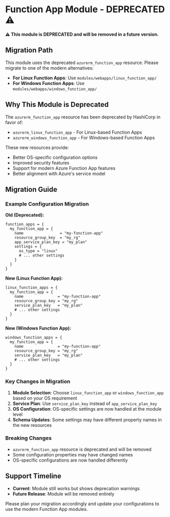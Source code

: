 # Function App Module - DEPRECATED ⚠️

**⚠️ This module is DEPRECATED and will be removed in a future version.**

## Migration Path

This module uses the deprecated `azurerm_function_app` resource. Please migrate to one of the modern alternatives:

- **For Linux Function Apps**: Use `modules/webapps/linux_function_app/`
- **For Windows Function Apps**: Use `modules/webapps/windows_function_app/`

## Why This Module is Deprecated

The `azurerm_function_app` resource has been deprecated by HashiCorp in favor of:

- `azurerm_linux_function_app` - For Linux-based Function Apps
- `azurerm_windows_function_app` - For Windows-based Function Apps

These new resources provide:

- Better OS-specific configuration options
- Improved security features
- Support for modern Azure Function App features
- Better alignment with Azure's service model

## Migration Guide

### Example Configuration Migration

**Old (Deprecated):**

```hcl
function_apps = {
  my_function_app = {
    name                = "my-function-app"
    resource_group_key  = "my_rg"
    app_service_plan_key = "my_plan"
    settings = {
      os_type = "linux"
      # ... other settings
    }
  }
}
```

**New (Linux Function App):**

```hcl
linux_function_apps = {
  my_function_app = {
    name               = "my-function-app"
    resource_group_key = "my_rg"
    service_plan_key   = "my_plan"
    # ... other settings
  }
}
```

**New (Windows Function App):**

```hcl
windows_function_apps = {
  my_function_app = {
    name               = "my-function-app"
    resource_group_key = "my_rg"
    service_plan_key   = "my_plan"
    # ... other settings
  }
}
```

### Key Changes in Migration

1. **Module Selection**: Choose `linux_function_app` or `windows_function_app` based on your OS requirement
2. **Service Plan**: Use `service_plan_key` instead of `app_service_plan_key`
3. **OS Configuration**: OS-specific settings are now handled at the module level
4. **Schema Updates**: Some settings may have different property names in the new resources

### Breaking Changes

- `azurerm_function_app` resource is deprecated and will be removed
- Some configuration properties may have changed names
- OS-specific configurations are now handled differently

## Support Timeline

- **Current**: Module still works but shows deprecation warnings
- **Future Release**: Module will be removed entirely

Please plan your migration accordingly and update your configurations to use the modern Function App modules.
